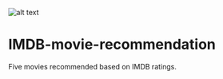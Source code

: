 ![alt text](https://phandroid.com/wp-content/uploads/2011/07/imdb-banner-550x268.jpg)

# IMDB-movie-recommendation
Five movies recommended based on IMDB ratings.
